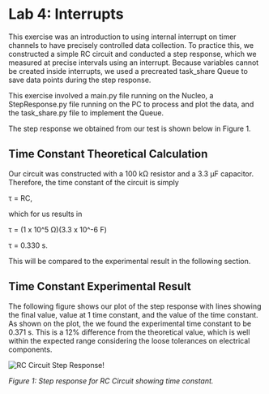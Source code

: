 # Lab 4: Interrupts
This exercise was an introduction to using internal interrupt 
on timer channels to have precisely controlled data collection.
To practice this, we constructed a simple RC circuit and conducted a
step response, which we measured at precise intervals using an
interrupt. Because variables cannot be created inside interrupts,
we used a precreated task_share Queue to save data points during the
step response.

This exercise involved a main.py file running on the Nucleo,
a StepResponse.py file running on the PC to process and plot the data,
and the task_share.py file to implement the Queue.

The step response we obtained from our test is shown below in Figure 1. 

## Time Constant Theoretical Calculation 
Our circuit was constructed with a 100 kΩ resistor and a 3.3 μF
capacitor. Therefore, the time constant of the circuit is simply

τ = RC,

which for us results in

τ = (1 x 10^5 Ω)(3.3 x 10^-6 F)

τ = 0.330 s.

This will be compared to the experimental result in the following section.

## Time Constant Experimental Result
The following figure shows our plot of the step response with lines
showing the final value, value at 1 time constant, and the value of the
time constant. As shown on the plot, the we found the experimental time
constant to be 0.371 s. This is a 12% difference from the theoretical
value, which is well within the expected range considering the loose
tolerances on electrical components.

![RC Circuit Step Response!](Per_10.jpeg "Period:10")

*Figure 1: Step response for RC Circuit showing time constant.*
